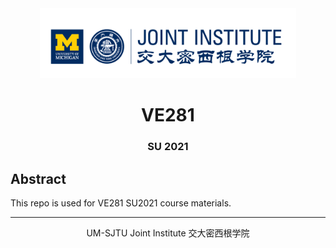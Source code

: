 <div style="text-align:center">
	<img src="./images/ji_logo.png" alt="Jilogo" style="zoom:40%;" />
</div>
<center>
	<h1>
		VE281
	</h1>
</center> 
<center>
   <h3>
       SU 2021
    </h3> 
</center>

## Abstract

This repo is used for VE281 SU2021 course materials.

<hr>
<center>
    UM-SJTU Joint Institute 交大密西根学院
</center>